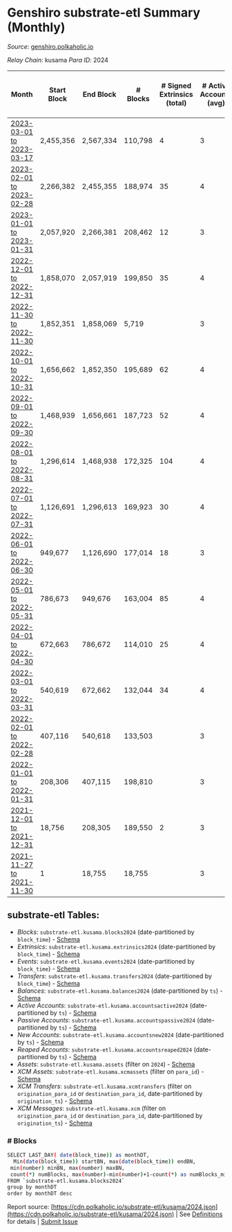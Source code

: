 # Genshiro substrate-etl Summary (Monthly)

_Source_: [genshiro.polkaholic.io](https://genshiro.polkaholic.io)

*Relay Chain*: kusama
*Para ID*: 2024



| Month | Start Block | End Block | # Blocks | # Signed Extrinsics (total) | # Active Accounts (avg) | # Addresses with Balances (max) | Issues |
| ----- | ----------- | --------- | -------- | --------------------------- | ----------------------- | ------------------------------- | ------ |
| [2023-03-01 to 2023-03-17](/kusama/2024-genshiro/2023-03-31.md) | 2,455,356 | 2,567,334 | 110,798 | 4 | 3 | 31 | - 1,181 (1.05%) |   
| [2023-02-01 to 2023-02-28](/kusama/2024-genshiro/2023-02-28.md) | 2,266,382 | 2,455,355 | 188,974 | 35 | 4 | 31 | -   |   
| [2023-01-01 to 2023-01-31](/kusama/2024-genshiro/2023-01-31.md) | 2,057,920 | 2,266,381 | 208,462 | 12 | 3 | 25 | -   |   
| [2022-12-01 to 2022-12-31](/kusama/2024-genshiro/2022-12-31.md) | 1,858,070 | 2,057,919 | 199,850 | 35 | 4 | 25 | -   |   
| [2022-11-30 to 2022-11-30](/kusama/2024-genshiro/2022-11-30.md) | 1,852,351 | 1,858,069 | 5,719 |  | 3 | 25 | -   |   
| [2022-10-01 to 2022-10-31](/kusama/2024-genshiro/2022-10-31.md) | 1,656,662 | 1,852,350 | 195,689 | 62 | 4 | 25 | -   |   
| [2022-09-01 to 2022-09-30](/kusama/2024-genshiro/2022-09-30.md) | 1,468,939 | 1,656,661 | 187,723 | 52 | 4 | 24 | -   |   
| [2022-08-01 to 2022-08-31](/kusama/2024-genshiro/2022-08-31.md) | 1,296,614 | 1,468,938 | 172,325 | 104 | 4 | 24 | -   |   
| [2022-07-01 to 2022-07-31](/kusama/2024-genshiro/2022-07-31.md) | 1,126,691 | 1,296,613 | 169,923 | 30 | 4 | 24 | -   |   
| [2022-06-01 to 2022-06-30](/kusama/2024-genshiro/2022-06-30.md) | 949,677 | 1,126,690 | 177,014 | 18 | 3 | 24 | -   |   
| [2022-05-01 to 2022-05-31](/kusama/2024-genshiro/2022-05-31.md) | 786,673 | 949,676 | 163,004 | 85 | 4 | 24 | -   |   
| [2022-04-01 to 2022-04-30](/kusama/2024-genshiro/2022-04-30.md) | 672,663 | 786,672 | 114,010 | 25 | 4 | 23 | -   |   
| [2022-03-01 to 2022-03-31](/kusama/2024-genshiro/2022-03-31.md) | 540,619 | 672,662 | 132,044 | 34 | 4 | 23 | -   |   
| [2022-02-01 to 2022-02-28](/kusama/2024-genshiro/2022-02-28.md) | 407,116 | 540,618 | 133,503 |  | 3 | 20 | -   |   
| [2022-01-01 to 2022-01-31](/kusama/2024-genshiro/2022-01-31.md) | 208,306 | 407,115 | 198,810 |  | 3 | 20 | -   |   
| [2021-12-01 to 2021-12-31](/kusama/2024-genshiro/2021-12-31.md) | 18,756 | 208,305 | 189,550 | 2 | 3 | 20 | -   |   
| [2021-11-27 to 2021-11-30](/kusama/2024-genshiro/2021-11-30.md) | 1 | 18,755 | 18,755 |  | 3 | 20 | -   |   

## substrate-etl Tables:

* _Blocks_: `substrate-etl.kusama.blocks2024` (date-partitioned by `block_time`) - [Schema](/schema/balances.json)
* _Extrinsics_: `substrate-etl.kusama.extrinsics2024` (date-partitioned by `block_time`) - [Schema](/schema/extrinsics.json)
* _Events_: `substrate-etl.kusama.events2024` (date-partitioned by `block_time`) - [Schema](/schema/events.json)
* _Transfers_: `substrate-etl.kusama.transfers2024` (date-partitioned by `block_time`) - [Schema](/schema/transfers.json)
* _Balances_: `substrate-etl.kusama.balances2024` (date-partitioned by `ts`) - [Schema](/schema/balances.json)
* _Active Accounts_: `substrate-etl.kusama.accountsactive2024` (date-partitioned by `ts`) - [Schema](/schema/accountsactive.json)
* _Passive Accounts_: `substrate-etl.kusama.accountspassive2024` (date-partitioned by `ts`) - [Schema](/schema/accountspassive.json)
* _New Accounts_: `substrate-etl.kusama.accountsnew2024` (date-partitioned by `ts`) - [Schema](/schema/accountsnew.json)
* _Reaped Accounts_: `substrate-etl.kusama.accountsreaped2024` (date-partitioned by `ts`) - [Schema](/schema/accountsreaped.json)
* _Assets_: `substrate-etl.kusama.assets` (filter on `2024`) - [Schema](/schema/assets.json)
* _XCM Assets_: `substrate-etl.kusama.xcmassets` (filter on `para_id`) - [Schema](/schema/xcmassets.json)
* _XCM Transfers_: `substrate-etl.kusama.xcmtransfers` (filter on `origination_para_id` or `destination_para_id`, date-partitioned by `origination_ts`) - [Schema](/schema/xcmtransfers.json)
* _XCM Messages_: `substrate-etl.kusama.xcm` (filter on `origination_para_id` or `destination_para_id`, date-partitioned by `origination_ts`) - [Schema](/schema/xcm.json)

### # Blocks
```bash
SELECT LAST_DAY( date(block_time)) as monthDT,
  Min(date(block_time)) startBN, max(date(block_time)) endBN, 
 min(number) minBN, max(number) maxBN, 
 count(*) numBlocks, max(number)-min(number)+1-count(*) as numBlocks_missing 
FROM `substrate-etl.kusama.blocks2024` 
group by monthDT 
order by monthDT desc
```


Report source: [https://cdn.polkaholic.io/substrate-etl/kusama/2024.json](https://cdn.polkaholic.io/substrate-etl/kusama/2024.json) | See [Definitions](/DEFINITIONS.md) for details | [Submit Issue](https://github.com/colorfulnotion/substrate-etl/issues)
